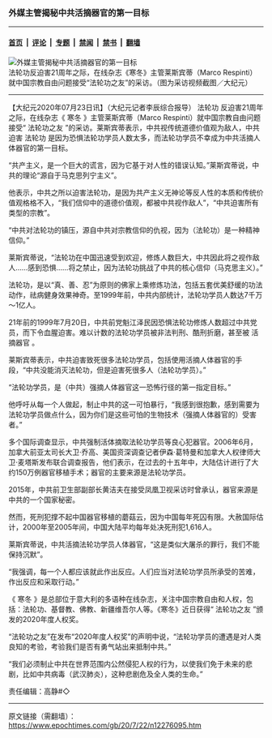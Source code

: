 ### 外媒主管揭秘中共活摘器官的第一目标

---

#### [首页](../../../..?n12276095) &nbsp;|&nbsp; [评论](../../../../../epoch-comment?n12276095) &nbsp;|&nbsp; [专题](../../../../../epoch-special?n12276095) &nbsp;|&nbsp; [禁闻](../../../../../epoch-news?n12276095) &nbsp;|&nbsp; [禁书](../../../../../books?n12276095) &nbsp;|&nbsp; [翻墙](https://github.com/gfw-breaker/nogfw/blob/master/README.md?n12276095)


<div><img alt="外媒主管揭秘中共活摘器官的第一目标" class="attachment-djy_600_400 size-djy_600_400 wp-post-image" src="https://i.epochtimes.com/assets/uploads/2020/07/Screen-Shot-2020-07-22-at-2.09.59-PM-600x357.png"/>
<div class="caption">
 法轮功反迫害21周年之际，在线杂志《寒冬》主管莱斯宾蒂（Marco Respinti）就中国宗教自由问题接受“法轮功之友”的采访。（图为采访视频截图／大纪元）
</div></div><hr/><div class="post_content" id="artbody" itemprop="articleBody">
 <!-- article content begin -->
 <p>
  【大纪元2020年07月23日讯】（大纪元记者李辰综合报导）
  <ok href="https://www.epochtimes.com/gb/tag/%E6%B3%95%E8%BD%AE%E5%8A%9F.html">
   法轮功
  </ok>
  反迫害21周年之际，在线杂志《
  <ok href="https://www.epochtimes.com/gb/tag/%E5%AF%92%E5%86%AC.html">
   寒冬
  </ok>
  》主管莱斯宾蒂（Marco Respinti）就中国宗教自由问题接受“
  <ok href="https://www.epochtimes.com/gb/tag/%E6%B3%95%E8%BD%AE%E5%8A%9F%E4%B9%8B%E5%8F%8B.html">
   法轮功之友
  </ok>
  ”的采访。莱斯宾蒂表示，中共视传统道德价值观为敌人，中共迫害
  <ok href="https://www.epochtimes.com/gb/tag/%E6%B3%95%E8%BD%AE%E5%8A%9F.html">
   法轮功
  </ok>
  是因为恐惧法轮功学员人数太多，而法轮功学员不幸成为中共活摘人体器官的第一目标。
 </p>
 <p>
  “共产主义，是一个巨大的谎言，因为它基于对人性的错误认知。”莱斯宾蒂说，中共的理论“源自于马克思列宁主义”。
 </p>
 <p>
  他表示，中共之所以迫害法轮功，是因为共产主义无神论等反人性的本质和传统价值观格格不入，“我们信仰中的道德价值观，都被中共视作敌人”，“中共迫害所有类型的宗教”。
 </p>
 <p>
  “中共对法轮功的镇压，源自中共对宗教信仰的仇视，因为（法轮功）是一种精神信仰。”
 </p>
 <p>
  莱斯宾蒂说，“法轮功在中国迅速受到欢迎，修炼人数巨大，中共因此将之视作敌人……感到恐惧……将之禁止，因为法轮功挑战了中共的核心信仰（马克思主义）。”
 </p>
 <p>
  法轮功，是以“真、善、忍”为原则的佛家上乘修炼功法，包括五套优美舒缓的功法动作，祛病健身效果神奇。至1999年前，中共内部统计，法轮功学员人数达7千万～1亿人。
 </p>
 <p>
  21年前的1999年7月20日，中共前党魁江泽民因恐惧法轮功修炼人数超过中共党员，而下令血腥迫害。难以计数的法轮功学员被非法判刑、酷刑折磨，甚至被
  <ok href="https://www.epochtimes.com/gb/tag/%E6%B4%BB%E6%91%98%E5%99%A8%E5%AE%98.html">
   活摘器官
  </ok>
  。
 </p>
 <p>
  莱斯宾蒂表示，中共迫害致死很多法轮功学员，包括使用活摘人体器官的手段，“中共没能消灭法轮功，但是迫害死很多人（法轮功学员）。”
 </p>
 <p>
  “法轮功学员，是（中共）强摘人体器官这一恐怖行径的第一指定目标。”
 </p>
 <p>
  他呼吁从每一个人做起，制止中共的这一可怕暴行，“我感到很抱歉，感到需要为法轮功学员做点什么，因为你们是这些可怕的生物技术（强摘人体器官的）受害者。”
 </p>
 <p>
  多个国际调查显示，中共强制活体摘取法轮功学员等良心犯器官。2006年6月，加拿大前亚太司长大卫‧乔高、美国资深调查记者伊森‧葛特曼和加拿大人权律师大卫‧麦塔斯发布联合调查报告，他们表示，在过去的十五年中，大陆估计进行了大约150万例器官移植手术；器官的主要来源是法轮功学员。
 </p>
 <p>
  2015年，中共前卫生部副部长黄洁夫在接受凤凰卫视采访时曾承认，器官来源是中共的一个国家秘密。
 </p>
 <p>
  然而，死刑犯撑不起中国器官移植的蘑菇云，因为中国每年死囚有限。大赦国际估计，2000年至2005年间，中国大陆平均每年处决死刑犯1,616人。
 </p>
 <p>
  莱斯宾蒂说，中共活摘法轮功学员人体器官，“这是类似大屠杀的罪行，我们不能保持沉默”。
 </p>
 <p>
  “我强调，每一个人都应该就此作出反应。人们应当对法轮功学员所承受的苦难，作出反应和采取行动。”
 </p>
 <p>
  《
  <ok href="https://www.epochtimes.com/gb/tag/%E5%AF%92%E5%86%AC.html">
   寒冬
  </ok>
  》是总部位于意大利的多语种在线杂志，关注中国宗教自由和人权，包括：法轮功、基督教、佛教、新疆维吾尔人等。《寒冬》近日获得“
  <ok href="https://www.epochtimes.com/gb/tag/%E6%B3%95%E8%BD%AE%E5%8A%9F%E4%B9%8B%E5%8F%8B.html">
   法轮功之友
  </ok>
  ”颁发的2020年度人权奖。
 </p>
 <p>
  “法轮功之友”在发布“2020年度人权奖”的声明中说，“法轮功学员的遭遇是对人类良知的考验，考验我们是否有勇气站出来抵制中共。”
 </p>
 <p>
  “我们必须制止中共在世界范围内公然侵犯人权的行为，以使我们免于未来的悲剧，比如中共病毒（武汉肺炎），这种悲剧危及全人类的生命。”
 </p>
 <p>
 </p>
 <p>
  责任编辑：高静#◇
 </p>
 <!-- article content end -->
 <div id="below_article_ad">
 </div>
</div>


---

原文链接（需翻墙）：https://www.epochtimes.com/gb/20/7/22/n12276095.htm